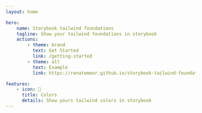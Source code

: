 ```yaml
---
layout: home

hero:
    name: Storybook tailwind foundations 
    tagline: Show your tailwind foundations in storybook 
    actions:
        - theme: brand
          text: Get Started
          link: /getting-started
        - theme: alt
          text: Example 
          link: https://renatomoor.github.io/storybook-tailwind-foundations/example/

features:
    - icon: 🎨
      title: Colors 
      details: Show yours tailwind colors in storybook 
---
```

